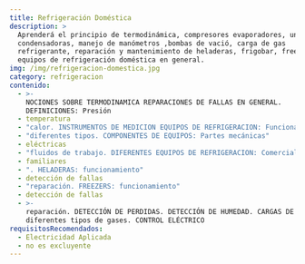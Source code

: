 ```yaml
---
title: Refrigeración Doméstica
description: >
  Aprenderá el principio de termodinámica, compresores evaporadores, unidades
  condensadoras, manejo de manómetros ,bombas de vació, carga de gas
  refrigerante, reparación y mantenimiento de heladeras, frigobar, freezers,
  equipos de refrigeración doméstica en general.
img: /img/refrigeracion-domestica.jpg
category: refrigeracion
contenido:
  - >-
    NOCIONES SOBRE TERMODINAMICA REPARACIONES DE FALLAS EN GENERAL.
    DEFINICIONES: Presión
  - temperatura
  - "calor. INSTRUMENTOS DE MEDICION EQUIPOS DE REFRIGERACION: Funcionamiento"
  - "diferentes tipos. COMPONENTES DE EQUIPOS: Partes mecánicas"
  - eléctricas
  - "fluidos de trabajo. DIFERENTES EQUIPOS DE REFRIGERACION: Comerciales"
  - familiares
  - ". HELADERAS: funcionamiento"
  - detección de fallas
  - "reparación. FREEZERS: funcionamiento"
  - detección de fallas
  - >-
    reparación. DETECCIÓN DE PERDIDAS. DETECCIÓN DE HUMEDAD. CARGAS DE GAS:
    diferentes tipos de gases. CONTROL ELÉCTRICO
requisitosRecomendados:
  - Electricidad Aplicada
  - no es excluyente
---
```

